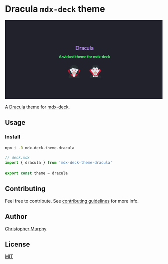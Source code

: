 # Dracula `mdx-deck` theme

<img alt="Dracula mdx-theme preview image" src="./.github/mdx-deck-theme-dracula-preview--1200x600.png">

A [Dracula](https://github.com/dracula/dracula-theme/) theme for [mdx-deck](https://github.com/jxnblk/mdx-deck).

## Usage

### Install

```bash
npm i -D mdx-deck-theme-dracula
```

```js
// deck.mdx
import { dracula } from 'mdx-deck-theme-dracula'

export const theme = dracula
```

## Contributing

Feel free to contribute. See [contributing guidelines](./.github/CONTRIBUTING.md) for more info.

## Author

[Christopher Murphy](https://github.com/Splode)

## License

[MIT](https://en.wikipedia.org/wiki/MIT_License)
